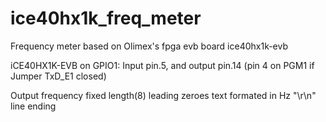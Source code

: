 # ice40hx1k_freq_meter
Frequency meter based on Olimex's fpga evb board ice40hx1k-evb

iCE40HX1K-EVB on GPIO1: Input pin.5, and output pin.14 (pin 4 on PGM1 if Jumper TxD_E1 closed)

Output frequency fixed length(8) leading zeroes text formated in Hz "\r\n" line ending

